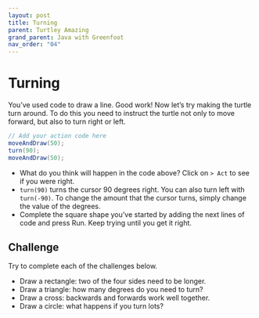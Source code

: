 ```yaml
---
layout: post
title: Turning
parent: Turtley Amazing
grand_parent: Java with Greenfoot
nav_order: "04"
---
```


# Turning

You’ve used code to draw a line. Good work! Now let’s try making the turtle turn around. To do this you need to instruct the turtle not only to move forward, but also to turn right or left.

```java
// Add your action code here
moveAndDraw(50);
turn(90);
moveAndDraw(50);
```

- What do you think will happen in the code above? Click on `> Act` to see if you were right.
- `turn(90)` turns the cursor 90 degrees right. You can also turn left with `turn(-90)`. To change the amount that the cursor turns, simply change the value of the degrees.
- Complete the square shape you’ve started by adding the next lines of code and press Run. Keep trying until you get it right.

## Challenge

Try to complete each of the challenges below.

- Draw a rectangle: two of the four sides need to be longer.
- Draw a triangle: how many degrees do you need to turn?
- Draw a cross: backwards and forwards work well together.
- Draw a circle: what happens if you turn lots?
